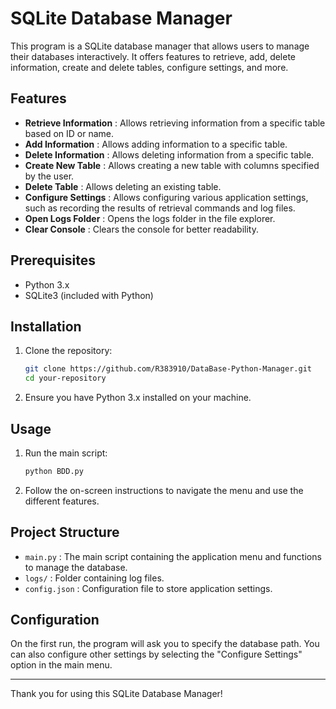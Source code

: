 # SQLite Database Manager

This program is a SQLite database manager that allows users to manage their databases interactively. It offers features to retrieve, add, delete information, create and delete tables, configure settings, and more.

## Features

- **Retrieve Information** : Allows retrieving information from a specific table based on ID or name.
- **Add Information** : Allows adding information to a specific table.
- **Delete Information** : Allows deleting information from a specific table.
- **Create New Table** : Allows creating a new table with columns specified by the user.
- **Delete Table** : Allows deleting an existing table.
- **Configure Settings** : Allows configuring various application settings, such as recording the results of retrieval commands and log files.
- **Open Logs Folder** : Opens the logs folder in the file explorer.
- **Clear Console** : Clears the console for better readability.

## Prerequisites

- Python 3.x
- SQLite3 (included with Python)

## Installation

1. Clone the repository:

    ```bash
    git clone https://github.com/R383910/DataBase-Python-Manager.git
    cd your-repository
    ```

2. Ensure you have Python 3.x installed on your machine.

## Usage

1. Run the main script:

    ```bash
    python BDD.py
    ```

2. Follow the on-screen instructions to navigate the menu and use the different features.

## Project Structure

- `main.py` : The main script containing the application menu and functions to manage the database.
- `logs/` : Folder containing log files.
- `config.json` : Configuration file to store application settings.

## Configuration

On the first run, the program will ask you to specify the database path. You can also configure other settings by selecting the "Configure Settings" option in the main menu.

---

Thank you for using this SQLite Database Manager!

